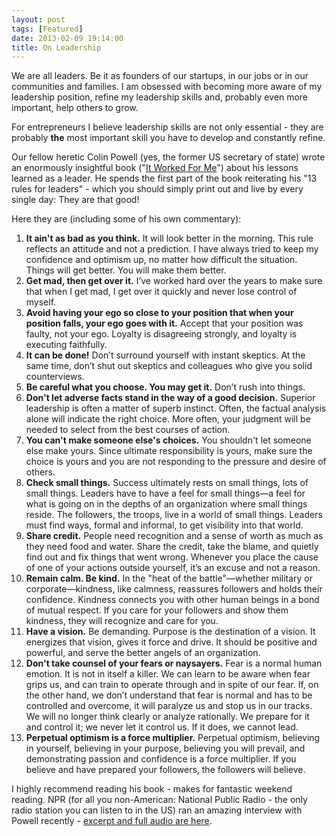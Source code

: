 ```yaml
---
layout: post
tags: [Featured]
date: 2013-02-09 19:14:00
title: On Leadership
---
```

We are all leaders. Be it as founders of our startups, in our jobs or in our communities and families. I am obsessed with becoming more aware of my leadership position, refine my leadership skills and, probably even more important, help others to grow.

For entrepreneurs I believe leadership skills are not only essential - they are probably **the** most important skill you have to develop and constantly refine.

Our fellow heretic Colin Powell (yes, the former US secretary of state) wrote an enormously insightful book ("[It Worked For Me](http://www.amazon.com/Worked-Me-Life-Leadership/dp/0062135120)") about his lessons learned as a leader. He spends the first part of the book reiterating his "13 rules for leaders" - which you should simply print out and live by every single day: They are that good!

Here they are (including some of his own commentary):

1. **It ain't as bad as you think.** It will look better in the morning. This rule reflects an attitude and not a prediction. I have always tried to keep my confidence and optimism up, no matter how difficult the situation. Things will get better. You will make them better.
2. **Get mad, then get over it.** I’ve worked hard over the years to make sure that when I get mad, I get over it quickly and never lose control of myself.
3. **Avoid having your ego so close to your position that when your position falls, your ego goes with it.** Accept that your position was faulty, not your ego. Loyalty is disagreeing strongly, and loyalty is executing faithfully.
4. **It can be done!** Don’t surround yourself with instant skeptics. At the same time, don’t shut out skeptics and colleagues who give you solid counterviews.
5. **Be careful what you choose. You may get it.** Don’t rush into things.
6. **Don't let adverse facts stand in the way of a good decision.** Superior leadership is often a matter of superb instinct. Often, the factual analysis alone will indicate the right choice. More often, your judgment will be needed to select from the best courses of action.
7. **You can't make someone else's choices.** You shouldn't let someone else make yours. Since ultimate responsibility is yours, make sure the choice is yours and you are not responding to the pressure and desire of others.
8. **Check small things.** Success ultimately rests on small things, lots of small things. Leaders have to have a feel for small things—a feel for what is going on in the depths of an organization where small things reside. The followers, the troops, live in a world of small things. Leaders must find ways, formal and informal, to get visibility into that world.
9. **Share credit.** People need recognition and a sense of worth as much as they need food and water. Share the credit, take the blame, and quietly find out and fix things that went wrong. Whenever you place the cause of one of your actions outside yourself, it’s an excuse and not a reason.
10. **Remain calm. Be kind.** In the "heat of the battle"—whether military or corporate—kindness, like calmness, reassures followers and holds their confidence. Kindness connects you with other human beings in a bond of mutual respect. If you care for your followers and show them kindness, they will recognize and care for you.
11. **Have a vision.** Be demanding. Purpose is the destination of a vision. It energizes that vision, gives it force and drive. It should be positive and powerful, and serve the better angels of an organization.
12. **Don't take counsel of your fears or naysayers.** Fear is a normal human emotion. It is not in itself a killer. We can learn to be aware when fear grips us, and can train to operate through and in spite of our fear. If, on the other hand, we don’t understand that fear is normal and has to be controlled and overcome, it will paralyze us and stop us in our tracks. We will no longer think clearly or analyze rationally. We prepare for it and control it; we never let it control us. If it does, we cannot lead.
13. **Perpetual optimism is a force multiplier.** Perpetual optimism, believing in yourself, believing in your purpose, believing you will prevail, and demonstrating passion and confidence is a force multiplier. If you believe and have prepared your followers, the followers will believe.

I highly recommend reading his book - makes for fantastic weekend reading. NPR (for all you non-American: National Public Radio - the only radio station you can listen to in the US) ran an amazing interview with Powell recently - [excerpt and full audio are here](http://www.npr.org/2012/05/22/153296714/it-worked-for-me-life-lessons-from-colin-powell).